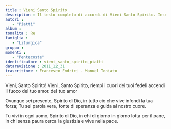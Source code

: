 ```yaml
--- 
title : Vieni Santo Spirito
description : Il testo completo di accordi di Vieni Santo Spirito. Inseriscila nel tuo canzoniere!
autori : 
   - "Piatti"
album : 
tonalita : Re
famiglia : 
   - "Liturgica"
gruppo : 
momenti : 
   - "Pentecoste"
identificatore : vieni_santo_spirito_piatti
datarevisione : 2011_12_31
trascrittore : Francesco Endrici - Manuel Toniato
--- 
```




Vieni, Santo Spirito!
Vieni, Santo Spirito,
riempi i cuori dei tuoi fedeli
accendi il fuoco del tuo amor.  del tuo amor


Ovunque sei presente, Spirito di Dio,
in tutto ciò che vive infondi la tua forza;
Tu sei parola vera, fonte di speranza
e guida al nostro cuore.


Tu vivi in ogni uomo, Spirito di Dio,
in chi di giorno in giorno
lotta per il pane,
in chi senza paura cerca la giustizia
e vive nella pace.



